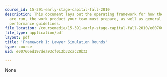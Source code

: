 ```yaml
---
course_id: 15-391-early-stage-capital-fall-2010
description: This document lays out the operating framework for how the simulations
  are run, the work product your team must prepare, as well as general approach and
  performance guidelines.
file_location: /coursemedia/15-391-early-stage-capital-fall-2010/e00766ed197dea93cf013b32cac20b23_MIT15_391F10_assn2.pdf
file_type: application/pdf
layout: pdf
title: 'Framework I: Lawyer Simulation Rounds'
type: course
uid: e00766ed197dea93cf013b32cac20b23

---
```

None